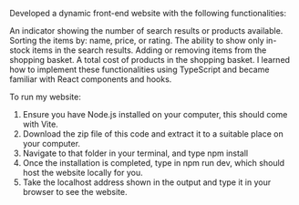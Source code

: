 Developed a dynamic front-end website with the following functionalities:

An indicator showing the number of search results or products available.
Sorting the items by: name, price, or rating.
The ability to show only in-stock items in the search results.
Adding or removing items from the shopping basket.
A total cost of products in the shopping basket.
I learned how to implement these functionalities using TypeScript and became familiar with React components and hooks.

To run my website:
1) Ensure you have Node.js installed on your computer, this should come with Vite.
2) Download the zip file of this code and extract it to a suitable place on your computer.
3) Navigate to that folder in your terminal, and type npm install
4) Once the installation is completed, type in npm run dev, which should host the website locally for you.
5) Take the localhost address shown in the output and type it in your browser to see the website.
